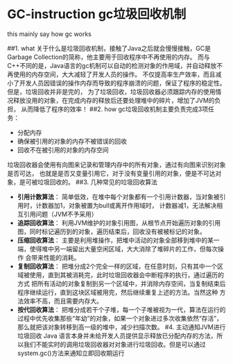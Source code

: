 # GC-instruction  gc垃圾回收机制
this mainly say how gc works

##1. what 
关于什么是垃圾回收机制，接触了Java之后就会慢慢接触，GC是Garbage Collection的简称，他主要用于回收程序中不再使用的内存。
而与C++不同的是，Java语言的gc机制可以自动的检测对象的作用域，并自动释放不再使用的内存空间，大大减轻了开发人员的操作。
不仅提高率生产效率，而且减小了开发人员因错误的操作内存而导致的程序崩溃的问题，保证了程序的稳定性。但是，垃圾回收并非是完的，
为了垃圾回收，垃圾回收器必须跟踪内存的使用情况释放没用的对象，在完成内存的释放后还要处理堆中的碎片，增加了JVM的负担，
从而降低了程序的效率！
##2. how 
gc垃圾回收机制主要负责完成3项任务：
* 分配内存
* 确保被引用的对象的内存不被错误的回收
* 回收不在被引用的对象的内存空间 

垃圾回收器会使用有向图来记录和管理内存中的所有对象，通过有向图来识别对象是否可达，
也就是是否又变量引用它，对于没有变量引用的对象，便是不可达对象，是可被垃圾回收的。
##3. 几种常见的垃圾回收算法
* **引用计数算法**：
简单低效，在堆中每个对象都有一个引用计数器，当对象被引用时，计数器加1，对象被置为bull或离开作用域时，
计数器减1，无法解决相互引用问题（JVM不予采用）
* **追踪回收算法**：
利用JVM维护的对象引用图，从根节点开始遍历对象的引用图，同时标记遍历到的对象，遍历结束后，回收没有被被标记的对象。
* **压缩回收算法**：
主要是利用堆操作，把堆中活动的对象全部移到堆中的某一端，使得堆中另一端留出大量空闲区域，大大消除了堆碎片的工作，但每次操作
会带来性能的消耗。
* **复制回收算法**：
把堆分成2个完全一样的区域，在任意时刻，只有其中一个区域被使用，直到其被消耗完，此时垃圾回收器会中断程序的执行，通过遍历的方式
把所有活动的对象复制到另一个区域中，并消除内存空间，当复制结束后程序继续运行，直到这块区域被用完，然后继续重复上述的方法。当然这种
方法效率不高，而且需要内存大。
* **按代回收算法**：
把堆分成若干个子堆，每一个子堆被视为一代，算法在运行的过程中优先收集那些“年幼”的对象，如果一个对象进过多次收集依然“存活”，
那么就把该对象转移到高一级的堆中，减少扫描次数。
#4. 主动通知JVM进行垃圾回收
Java 语言本身并未给开发人员提供显示释放已分配内存的方法，所以我们不能实时的调用垃圾回收器对对象进行垃圾回收。但是可以通过system.gc()方法来通知立即回收期运行
